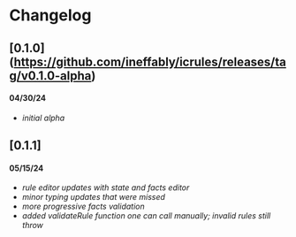 # Changelog

## [0.1.0] (https://github.com/ineffably/icrules/releases/tag/v0.1.0-alpha)

#### 04/30/24

 - *initial alpha*

## [0.1.1]

#### 05/15/24

 - *rule editor updates with state and facts editor*
 - *minor typing updates that were missed*
 - *more progressive facts validation*
 - *added validateRule function one can call manually; invalid rules still throw*
